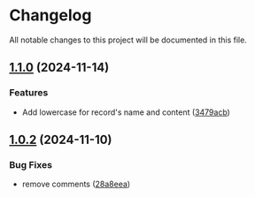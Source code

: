 # Changelog

All notable changes to this project will be documented in this file.

## [1.1.0](https://github.com/langburd/terraform-cloudflare-dns-zone/compare/v1.0.2...v1.1.0) (2024-11-14)


### Features

* Add lowercase for record's name and content ([3479acb](https://github.com/langburd/terraform-cloudflare-dns-zone/commit/3479acb01d39211afb90a9f05c5251ea3e73aa97))

## [1.0.2](https://github.com/langburd/terraform-cloudflare-dns-zone/compare/v1.0.1...v1.0.2) (2024-11-10)


### Bug Fixes

* remove comments ([28a8eea](https://github.com/langburd/terraform-cloudflare-dns-zone/commit/28a8eea2664b8783a012e742017609b27150dcd4))
